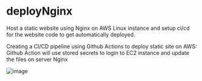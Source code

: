 # deployNginx   
Host a static website using Nginx on AWS Linux instance and setup ci/cd for the website code to get automatically deployed.   

Creating a CI/CD pipeline using Github Actions to deploy static site on AWS:    
Github Action will use stored secrets to login to EC2 instance and update the files on server Nginx       

![image](https://user-images.githubusercontent.com/57292753/166946668-f0110d05-92eb-4787-be61-854993cc7352.png)


